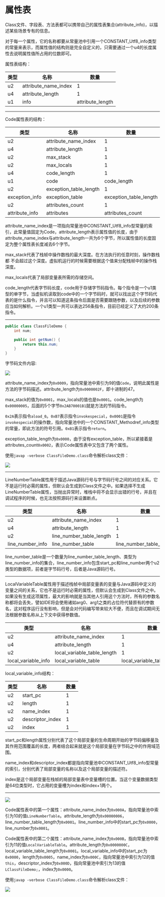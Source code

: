# 属性表

Class文件、字段表、方法表都可以携带自己的属性表集合(attribute_info)，以描述某些场景专有的信息。

对于每一个属性，它的名称都要从常量池中引用一个CONSTANT_Utf8_info类型的常量来表示，而属性值的结构则是完全自定义的，只需要通过一个u4的长度属性去说明属性值所占用的位数即可。

属性表结构：

| 类型 | 名称               | 数量           |
| ---- | -------------------- | ---------------- |
| u2   | attribute_name_index | 1                |
| u4   | attribute_length     | 1                |
| u1   | info                 | attribute_length |

---

Code属性表的结构：

| 类型         | 名称                 | 数量                 |
| -------------- | ---------------------- | ---------------------- |
| u2             | attribute_name_index   | 1                      |
| u4             | attribute_length       | 1                      |
| u2             | max_stack              | 1                      |
| u2             | max_locals             | 1                      |
| u4             | code_length            | 1                      |
| u1             | code                   | code_length            |
| u2             | exception_table_length | 1                      |
| exception_info | exception_table        | exception_table_length |
| u2             | attributes_count       | 1                      |
| attribute_info | attributes             | attributes_count       |

attribute_name_index是一项指向常量池中CONSTANT_Utf8_info型常量的索引，此常量值固定为Code，attribute_length表示属性值的长度，由于attribute_name_index与attribute_length一共为6个字节，所以属性值的长度固定为整个属性表长度减去6个字节。

max_stack代表了栈帧中操作数栈的最大深度。在方法执行的任意时刻，操作数栈都
不会超过这个深度。虚拟机运行的时候需要根据这个值来分配栈帧中的操作栈深度。

max_locals代表了局部变量表所需的存储空间。

code_length代表字节码长度，code用于存储字节码指令。每个指令是一个u1类型的单字节，当虚拟机读取到code中的一个字节码时，就可以找出这个字节码代表的是什么指令，并且可以知道这条指令后面是否需要跟随参数，以及后续的参数应当如何解析。一个u1类型一共可以表达256条指令，目前已经定义了大约200条指令。

---

```java
public class ClassFileDemo {
    int num;

    public int getNum() {
        return this.num;
    }
}
```

字节码文件内容:

![](./img/class_file7.png)

attribute_name_index为`0x0009`，指向常量池中索引为9的值`Code`，说明此属性是方法的字节码描述。attribute_length为`0x0000002F`，即十进制的47。

max_stack的值为`0x0001`，max_locals的值也是`0x0001`。code_length为`0x00000005`，后面的5个字节`0x2AB70001B1`就是方法的节码指令。

`0x2A`表示指令`aload_0`。`0xB7`表示指令`invokespecial`，`0x0001`是指令`invokespecial`的操作数，指向常量池中的一个CONSTANT_Methodref_info类型的常量，即此方法的符号引用。`0xB1`表示指令`return`。

exception_table_length为`0x0000`，由于没有exception_table，所以紧接着是attributes_count`0x0002`，表示Code属性表中又包含了两个属性。

使用`javap -verbose ClassFileDemo.class`命令解析class文件：

![](./img/javap6.png)

---

LineNumberTable属性用于描述Java源码行号与字节码行号之间的对应关系。它不是运行时必需的属性，但默认会生成到Class文件之中。如果选择不生成LineNumberTable属性，当抛出异常时，堆栈中将不会显示出错的行号，并且在调试程序的时候，也无法按照源码行来设置断点。

| 类型           | 名称                   | 数量                   |
| ---------------- | ------------------------ | ------------------------ |
| u2               | attribute_name_index     | 1                        |
| u4               | attribute_length         | 1                        |
| u2               | line_number_table_length | 1                        |
| line_number_info | line_number_table        | line_number_table_length |

line_number_table是一个数量为line_number_table_length、类型为line_number_info的集合，line_number_info包含start_pc和line_number两个u2类型的数据项，前者是字节码行号，后者是Java源码行号。

---

LocalVariableTable属性用于描述栈帧中局部变量表的变量与Java源码中定义的变量之间的关系，它也不是运行时必需的属性，但默认会生成到Class文件之中。如果没有生成这项属性，最大的影响就是当其他人引用这个方法时，所有的参数名称都将会丢失，譬如IDE将会使用诸如arg0、arg1之类的占位符代替原有的参数名，这对程序运行没有影响，但是会对代码编写带来较大不便，而且在调试期间无法根据参数名称从上下文中获得参数值。

| 类型              | 名称                      | 数量                      |
| ------------------- | --------------------------- | --------------------------- |
| u2                  | attribute_name_index        | 1                           |
| u4                  | attribute_length            | 1                           |
| u2                  | local_variable_table_length | 1                           |
| local_variable_info | local_variable_table        | local_variable_table_length |

local_variable_info结构：

| 类型 | 名称           | 数量 |
| ---- | ---------------- | ---- |
| u2   | start_pc         | 1    |
| u2   | length           | 1    |
| u2   | name_index       | 1    |
| u2   | descriptor_index | 1    |
| u2   | index            | 1    |

start_pc和length属性分别代表了这个局部变量的生命周期开始的字节码偏移量及其作用范围覆盖的长度，两者结合起来就是这个局部变量在字节码之中的作用域范围。

name_index和descriptor_index都是指向常量池中CONSTANT_Utf8_info型常量的索引，分别代表了局部变量的名称以及这个局部变量的描述符。

index是这个局部变量在栈帧的局部变量表中变量槽的位置。当这个变量数据类型是64位类型时，它占用的变量槽为index和index+1两个。

---

![](./img/class_file8.png)

Code属性表中的第一个属性：attribute_name_index为`0x000A`，指向常量池中索引为10的值`LineNumberTable`。attribute_length为`0x00000006`，line_number_table_length为`0x0001`。line_number_info中的start_pc为`0x0000`，line_number为`0x0001`。

Code属性表中的第二个属性：attribute_name_index为`0x000B`，指向常量池中索引为11的值`LocalVariableTable`。attribute_length为`0x0000000C`，local_variable_table_length为`0x0001`。local_variable_info中的start_pc为`0x0000`，length为`0x0005`，name_index为`0x000C`，指向常量池中索引为12的值`this`，descriptor_index为`0x000D`，指向常量池中索引为13的值`LClassFileDemo;`，index为`0x0000`。

使用`javap -verbose ClassFileDemo.class`命令解析class文件：

![](./img/javap7.png)
